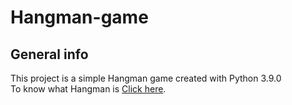# Hangman-game
## General info
This project is a simple Hangman game created with Python 3.9.0 <br />
To know what Hangman is [Click here](https://en.wikipedia.org/wiki/Hangman_(game)).
